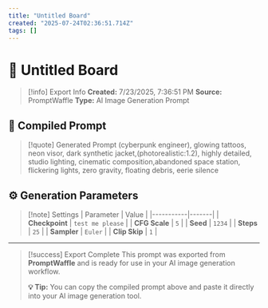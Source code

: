 ```yaml
---
title: "Untitled Board"
created: "2025-07-24T02:36:51.714Z"
tags: []
---
```


# 🎨 Untitled Board

> [!info] Export Info
> **Created:** 7/23/2025, 7:36:51 PM
> **Source:** PromptWaffle
> **Type:** AI Image Generation Prompt



## 📝 Compiled Prompt

> [!quote] Generated Prompt
> (cyberpunk engineer), glowing tattoos, neon visor, dark synthetic jacket,(photorealistic:1.2), highly detailed, studio lighting, cinematic composition,abandoned space station, flickering lights, zero gravity, floating debris, eerie silence


## ⚙️ Generation Parameters

> [!note] Settings
> | Parameter | Value |
> |-----------|-------|
> | **Checkpoint** | `test me please` |
> | **CFG Scale** | `5` |
> | **Seed** | `1234` |
> | **Steps** | `25` |
> | **Sampler** | `Euler` |
> | **Clip Skip** | `1` |




---

> [!success] Export Complete
> This prompt was exported from **PromptWaffle** and is ready for use in your AI image generation workflow.
> 
> **💡 Tip:** You can copy the compiled prompt above and paste it directly into your AI image generation tool.

